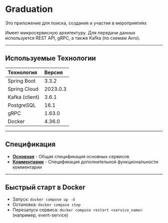 # Graduation

Это приложение для поиска, создания и участия в мероприятиях

Имеет микросервисную архитектуру. Для передачи данных используется REST API, gRPC, а также Kafka (по схемам Avro).

---

## Используемые Технологии

| Технология     | Версия   |
|:---------------|:---------|
| Spring Boot    | 3.3.2    |
| Spring Cloud   | 2023.0.3 |
| Kafka (client) | 3.6.1    |
| PostgreSQL     | 16.1     |
| gRPC           | 1.63.0   |
| Docker         | 4.36.0   |

---

## Спецификация

* **[Основная](specifications/main-specification.json)** - Общая спецификация основных сервисов
* **[Комментарии](specifications/comments-specification.md)** - Спецификация дополнительной функциональности комментарии

---

## Быстрый старт в Docker

* Запуск: `docker compose up -d`
* Остановка: `docker compose stop`
* Перезапуск сервиса: `docker compose restart <service_name>` (например, event-service)